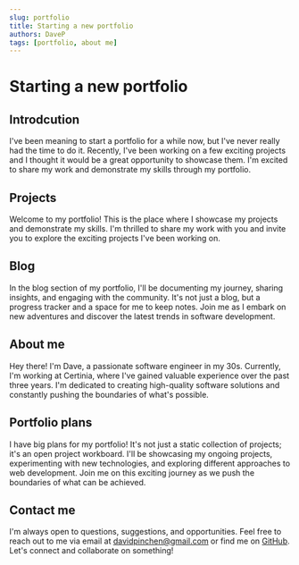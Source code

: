 ```yaml
---
slug: portfolio
title: Starting a new portfolio
authors: DaveP
tags: [portfolio, about me]
---
```


# Starting a new portfolio

## Introdcution

I've been meaning to start a portfolio for a while now, but I've never really had the time to do it. Recently, I've been working on a few exciting projects and I thought it would be a great opportunity to showcase them. I'm excited to share my work and demonstrate my skills through my portfolio.

<!-- truncate -->

## Projects

Welcome to my portfolio! This is the place where I showcase my projects and demonstrate my skills. I'm thrilled to share my work with you and invite you to explore the exciting projects I've been working on.

## Blog

In the blog section of my portfolio, I'll be documenting my journey, sharing insights, and engaging with the community. It's not just a blog, but a progress tracker and a space for me to keep notes. Join me as I embark on new adventures and discover the latest trends in software development.

## About me

Hey there! I'm Dave, a passionate software engineer in my 30s. Currently, I'm working at Certinia, where I've gained valuable experience over the past three years. I'm dedicated to creating high-quality software solutions and constantly pushing the boundaries of what's possible.

## Portfolio plans

I have big plans for my portfolio! It's not just a static collection of projects; it's an open project workboard. I'll be showcasing my ongoing projects, experimenting with new technologies, and exploring different approaches to web development. Join me on this exciting journey as we push the boundaries of what can be achieved.

## Contact me

I'm always open to questions, suggestions, and opportunities. Feel free to reach out to me via email at davidpinchen@gmail.com or find me on [GitHub](https://github.com/Eacaw). Let's connect and collaborate on something!
